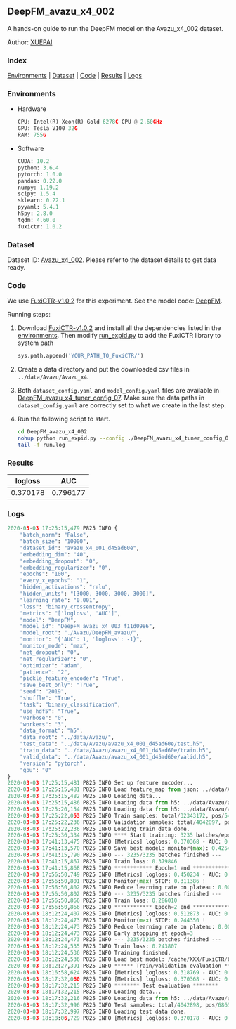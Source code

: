 ## DeepFM_avazu_x4_002

A hands-on guide to run the DeepFM model on the Avazu_x4_002 dataset.

Author: [XUEPAI](https://github.com/xue-pai)

### Index
[Environments](#Environments) | [Dataset](#Dataset) | [Code](#Code) | [Results](#Results) | [Logs](#Logs)

### Environments
+ Hardware

  ```python
  CPU: Intel(R) Xeon(R) Gold 6278C CPU @ 2.60GHz
  GPU: Tesla V100 32G
  RAM: 755G

  ```

+ Software

  ```python
  CUDA: 10.2
  python: 3.6.4
  pytorch: 1.0.0
  pandas: 0.22.0
  numpy: 1.19.2
  scipy: 1.5.4
  sklearn: 0.22.1
  pyyaml: 5.4.1
  h5py: 2.8.0
  tqdm: 4.60.0
  fuxictr: 1.0.2
  ```

### Dataset
Dataset ID: [Avazu_x4_002](https://github.com/openbenchmark/BARS/blob/master/ctr_prediction/datasets/Avazu/README.md#Avazu_x4_002). Please refer to the dataset details to get data ready.

### Code

We use [FuxiCTR-v1.0.2](https://github.com/xue-pai/FuxiCTR/tree/v1.0.2) for this experiment. See the model code: [DeepFM](https://github.com/xue-pai/FuxiCTR/blob/v1.0.2/fuxictr/pytorch/models/DeepFM.py).

Running steps:

1. Download [FuxiCTR-v1.0.2](https://github.com/xue-pai/FuxiCTR/archive/refs/tags/v1.0.2.zip) and install all the dependencies listed in the [environments](#environments). Then modify [run_expid.py](./run_expid.py#L5) to add the FuxiCTR library to system path
    
    ```python
    sys.path.append('YOUR_PATH_TO_FuxiCTR/')
    ```

2. Create a data directory and put the downloaded csv files in `../data/Avazu/Avazu_x4`.

3. Both `dataset_config.yaml` and `model_config.yaml` files are available in [DeepFM_avazu_x4_tuner_config_07](./DeepFM_avazu_x4_tuner_config_07). Make sure the data paths in `dataset_config.yaml` are correctly set to what we create in the last step.

4. Run the following script to start.

    ```bash
    cd DeepFM_avazu_x4_002
    nohup python run_expid.py --config ./DeepFM_avazu_x4_tuner_config_07 --expid DeepFM_avazu_x4_003_f37a42a1 --gpu 0 > run.log &
    tail -f run.log
    ```

### Results

| logloss | AUC  |
|:--------------------:|:--------------------:|
| 0.370178 | 0.796177  |


### Logs
```python
2020-03-03 17:25:15,479 P825 INFO {
    "batch_norm": "False",
    "batch_size": "10000",
    "dataset_id": "avazu_x4_001_d45ad60e",
    "embedding_dim": "40",
    "embedding_dropout": "0",
    "embedding_regularizer": "0",
    "epochs": "100",
    "every_x_epochs": "1",
    "hidden_activations": "relu",
    "hidden_units": "[3000, 3000, 3000, 3000]",
    "learning_rate": "0.001",
    "loss": "binary_crossentropy",
    "metrics": "['logloss', 'AUC']",
    "model": "DeepFM",
    "model_id": "DeepFM_avazu_x4_003_f11d0986",
    "model_root": "./Avazu/DeepFM_avazu/",
    "monitor": "{'AUC': 1, 'logloss': -1}",
    "monitor_mode": "max",
    "net_dropout": "0",
    "net_regularizer": "0",
    "optimizer": "adam",
    "patience": "2",
    "pickle_feature_encoder": "True",
    "save_best_only": "True",
    "seed": "2019",
    "shuffle": "True",
    "task": "binary_classification",
    "use_hdf5": "True",
    "verbose": "0",
    "workers": "3",
    "data_format": "h5",
    "data_root": "../data/Avazu/",
    "test_data": "../data/Avazu/avazu_x4_001_d45ad60e/test.h5",
    "train_data": "../data/Avazu/avazu_x4_001_d45ad60e/train.h5",
    "valid_data": "../data/Avazu/avazu_x4_001_d45ad60e/valid.h5",
    "version": "pytorch",
    "gpu": "0"
}
2020-03-03 17:25:15,481 P825 INFO Set up feature encoder...
2020-03-03 17:25:15,481 P825 INFO Load feature_map from json: ../data/Avazu/avazu_x4_001_d45ad60e/feature_map.json
2020-03-03 17:25:15,482 P825 INFO Loading data...
2020-03-03 17:25:15,486 P825 INFO Loading data from h5: ../data/Avazu/avazu_x4_001_d45ad60e/train.h5
2020-03-03 17:25:20,154 P825 INFO Loading data from h5: ../data/Avazu/avazu_x4_001_d45ad60e/valid.h5
2020-03-03 17:25:22,053 P825 INFO Train samples: total/32343172, pos/5492052, neg/26851120, ratio/16.98%
2020-03-03 17:25:22,236 P825 INFO Validation samples: total/4042897, pos/686507, neg/3356390, ratio/16.98%
2020-03-03 17:25:22,236 P825 INFO Loading train data done.
2020-03-03 17:25:36,334 P825 INFO **** Start training: 3235 batches/epoch ****
2020-03-03 17:41:13,475 P825 INFO [Metrics] logloss: 0.370368 - AUC: 0.795802
2020-03-03 17:41:13,570 P825 INFO Save best model: monitor(max): 0.425434
2020-03-03 17:41:15,790 P825 INFO --- 3235/3235 batches finished ---
2020-03-03 17:41:15,867 P825 INFO Train loss: 0.379846
2020-03-03 17:41:15,868 P825 INFO ************ Epoch=1 end ************
2020-03-03 17:56:50,749 P825 INFO [Metrics] logloss: 0.450234 - AUC: 0.761621
2020-03-03 17:56:50,801 P825 INFO Monitor(max) STOP: 0.311386 !
2020-03-03 17:56:50,802 P825 INFO Reduce learning rate on plateau: 0.000100
2020-03-03 17:56:50,802 P825 INFO --- 3235/3235 batches finished ---
2020-03-03 17:56:50,866 P825 INFO Train loss: 0.286010
2020-03-03 17:56:50,866 P825 INFO ************ Epoch=2 end ************
2020-03-03 18:12:24,407 P825 INFO [Metrics] logloss: 0.512873 - AUC: 0.757223
2020-03-03 18:12:24,473 P825 INFO Monitor(max) STOP: 0.244350 !
2020-03-03 18:12:24,473 P825 INFO Reduce learning rate on plateau: 0.000010
2020-03-03 18:12:24,473 P825 INFO Early stopping at epoch=3
2020-03-03 18:12:24,473 P825 INFO --- 3235/3235 batches finished ---
2020-03-03 18:12:24,535 P825 INFO Train loss: 0.243807
2020-03-03 18:12:24,536 P825 INFO Training finished.
2020-03-03 18:12:24,536 P825 INFO Load best model: /cache/XXX/FuxiCTR/benchmarks/Avazu/DeepFM_avazu/avazu_x4_001_d45ad60e/DeepFM_avazu_x4_003_f11d0986_avazu_x4_001_d45ad60e_model.ckpt
2020-03-03 18:12:27,391 P825 INFO ****** Train/validation evaluation ******
2020-03-03 18:16:58,624 P825 INFO [Metrics] logloss: 0.318769 - AUC: 0.868529
2020-03-03 18:17:32,060 P825 INFO [Metrics] logloss: 0.370368 - AUC: 0.795802
2020-03-03 18:17:32,215 P825 INFO ******** Test evaluation ********
2020-03-03 18:17:32,215 P825 INFO Loading data...
2020-03-03 18:17:32,216 P825 INFO Loading data from h5: ../data/Avazu/avazu_x4_001_d45ad60e/test.h5
2020-03-03 18:17:32,996 P825 INFO Test samples: total/4042898, pos/686507, neg/3356391, ratio/16.98%
2020-03-03 18:17:32,997 P825 INFO Loading test data done.
2020-03-03 18:18:06,729 P825 INFO [Metrics] logloss: 0.370178 - AUC: 0.796177

```
